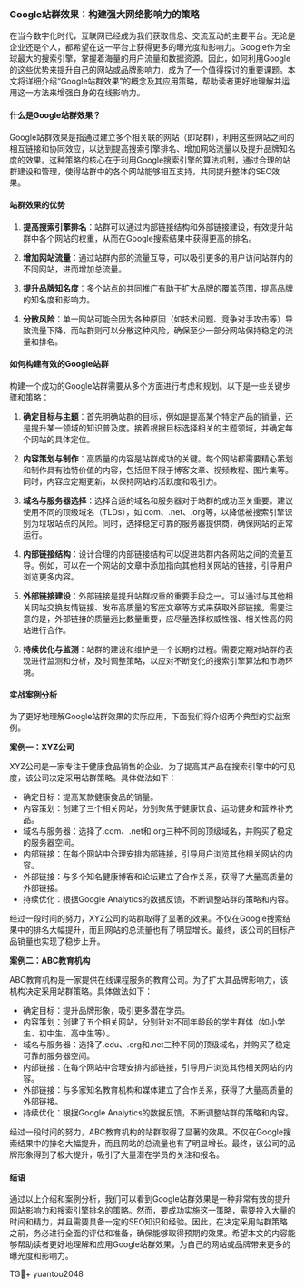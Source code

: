 ### Google站群效果：构建强大网络影响力的策略

在当今数字化时代，互联网已经成为我们获取信息、交流互动的主要平台。无论是企业还是个人，都希望在这一平台上获得更多的曝光度和影响力。Google作为全球最大的搜索引擎，掌握着海量的用户流量和数据资源。因此，如何利用Google的这些优势来提升自己的网站或品牌影响力，成为了一个值得探讨的重要课题。本文将详细介绍“Google站群效果”的概念及其应用策略，帮助读者更好地理解并运用这一方法来增强自身的在线影响力。

#### 什么是Google站群效果？

Google站群效果是指通过建立多个相关联的网站（即站群），利用这些网站之间的相互链接和协同效应，以达到提高搜索引擎排名、增加网站流量以及提升品牌知名度的效果。这种策略的核心在于利用Google搜索引擎的算法机制，通过合理的站群建设和管理，使得站群中的各个网站能够相互支持，共同提升整体的SEO效果。

#### 站群效果的优势

1. **提高搜索引擎排名**：站群可以通过内部链接结构和外部链接建设，有效提升站群中各个网站的权重，从而在Google搜索结果中获得更高的排名。
   
2. **增加网站流量**：通过站群内部的流量互导，可以吸引更多的用户访问站群内的不同网站，进而增加总流量。
   
3. **提升品牌知名度**：多个站点的共同推广有助于扩大品牌的覆盖范围，提高品牌的知名度和影响力。
   
4. **分散风险**：单一网站可能会因为各种原因（如技术问题、竞争对手攻击等）导致流量下降，而站群则可以分散这种风险，确保至少一部分网站保持稳定的流量和排名。

#### 如何构建有效的Google站群

构建一个成功的Google站群需要从多个方面进行考虑和规划。以下是一些关键步骤和策略：

1. **确定目标与主题**：首先明确站群的目标，例如是提高某个特定产品的销量，还是提升某一领域的知识普及度。接着根据目标选择相关的主题领域，并确定每个网站的具体定位。

2. **内容策划与制作**：高质量的内容是站群成功的关键。每个网站都需要精心策划和制作具有独特价值的内容，包括但不限于博客文章、视频教程、图片集等。同时，内容应定期更新，以保持网站的活跃度和吸引力。

3. **域名与服务器选择**：选择合适的域名和服务器对于站群的成功至关重要。建议使用不同的顶级域名（TLDs），如.com、.net、.org等，以降低被搜索引擎识别为垃圾站点的风险。同时，选择稳定可靠的服务器提供商，确保网站的正常运行。

4. **内部链接结构**：设计合理的内部链接结构可以促进站群内各网站之间的流量互导。例如，可以在一个网站的文章中添加指向其他相关网站的链接，引导用户浏览更多内容。

5. **外部链接建设**：外部链接是提升站群权重的重要手段之一。可以通过与其他相关网站交换友情链接、发布高质量的客座文章等方式来获取外部链接。需要注意的是，外部链接的质量远比数量重要，应尽量选择权威性强、相关性高的网站进行合作。

6. **持续优化与监测**：站群的建设和维护是一个长期的过程。需要定期对站群的表现进行监测和分析，及时调整策略，以应对不断变化的搜索引擎算法和市场环境。

#### 实战案例分析

为了更好地理解Google站群效果的实际应用，下面我们将介绍两个典型的实战案例。

**案例一：XYZ公司**

XYZ公司是一家专注于健康食品销售的企业。为了提高其产品在搜索引擎中的可见度，该公司决定采用站群策略。具体做法如下：

- 确定目标：提高某款健康食品的销量。
- 内容策划：创建了三个相关网站，分别聚焦于健康饮食、运动健身和营养补充品。
- 域名与服务器：选择了.com、.net和.org三种不同的顶级域名，并购买了稳定的服务器空间。
- 内部链接：在每个网站中合理安排内部链接，引导用户浏览其他相关网站的内容。
- 外部链接：与多个知名健康博客和论坛建立了合作关系，获得了大量高质量的外部链接。
- 持续优化：根据Google Analytics的数据反馈，不断调整站群的策略和内容。

经过一段时间的努力，XYZ公司的站群取得了显著的效果。不仅在Google搜索结果中的排名大幅提升，而且网站的总流量也有了明显增长。最终，该公司的目标产品销量也实现了稳步上升。

**案例二：ABC教育机构**

ABC教育机构是一家提供在线课程服务的教育公司。为了扩大其品牌影响力，该机构决定采用站群策略。具体做法如下：

- 确定目标：提升品牌形象，吸引更多潜在学员。
- 内容策划：创建了五个相关网站，分别针对不同年龄段的学生群体（如小学生、初中生、高中生等）。
- 域名与服务器：选择了.edu、.org和.net三种不同的顶级域名，并购买了稳定可靠的服务器空间。
- 内部链接：在每个网站中合理安排内部链接，引导用户浏览其他相关网站的内容。
- 外部链接：与多家知名教育机构和媒体建立了合作关系，获得了大量高质量的外部链接。
- 持续优化：根据Google Analytics的数据反馈，不断调整站群的策略和内容。

经过一段时间的努力，ABC教育机构的站群取得了显著的效果。不仅在Google搜索结果中的排名大幅提升，而且网站的总流量也有了明显增长。最终，该公司的品牌形象得到了极大提升，吸引了大量潜在学员的关注和报名。

#### 结语

通过以上介绍和案例分析，我们可以看到Google站群效果是一种非常有效的提升网站影响力和搜索引擎排名的策略。然而，要成功实施这一策略，需要投入大量的时间和精力，并且需要具备一定的SEO知识和经验。因此，在决定采用站群策略之前，务必进行全面的评估和准备，确保能够取得预期的效果。希望本文的内容能够帮助读者更好地理解和应用Google站群效果，为自己的网站或品牌带来更多的曝光度和影响力。

TG💪+ yuantou2048
